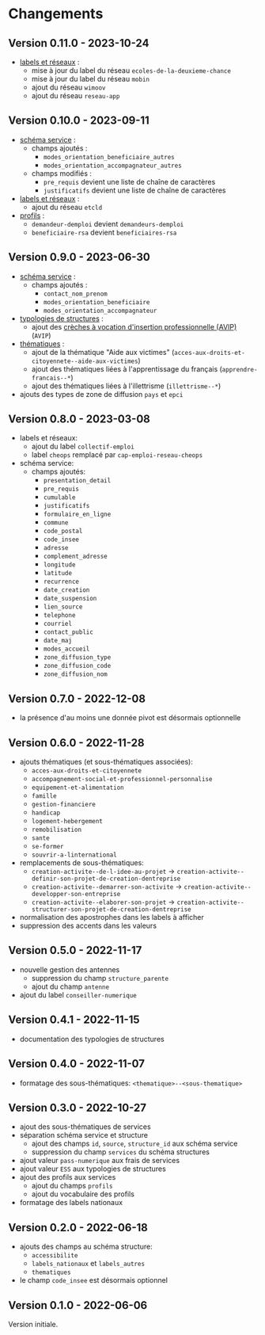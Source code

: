 # Changements

## Version 0.11.0 - 2023-10-24

* [labels et réseaux](https://www.data.inclusion.beta.gouv.fr/schemas-de-donnees-de-loffre/schema-des-structures-et-services-dinsertion/labels-et-reseaux) :
  * mise à jour du label du réseau `ecoles-de-la-deuxieme-chance`
  * mise à jour du label du réseau `mobin`
  * ajout du réseau `wimoov`
  * ajout du réseau `reseau-app`

## Version 0.10.0 - 2023-09-11

* [schéma service](https://www.data.inclusion.beta.gouv.fr/schemas-de-donnees-de-loffre/schema-des-structures-et-services-dinsertion#schema-service) :
  * champs ajoutés :
    * `modes_orientation_beneficiaire_autres`
    * `modes_orientation_accompagnateur_autres`
  * champs modifiés :
    * `pre_requis` devient une liste de chaîne de caractères
    * `justificatifs` devient une liste de chaîne de caractères
* [labels et réseaux](https://www.data.inclusion.beta.gouv.fr/schemas-de-donnees-de-loffre/schema-des-structures-et-services-dinsertion/labels-et-reseaux) :
  * ajout du réseau `etcld`
* [profils](https://www.data.inclusion.beta.gouv.fr/schemas-de-donnees-de-loffre/schema-des-structures-et-services-dinsertion/profils) :
  * `demandeur-demploi` devient `demandeurs-demploi`
  * `beneficiaire-rsa` devient `beneficiaires-rsa`

## Version 0.9.0 - 2023-06-30

* [schéma service](https://www.data.inclusion.beta.gouv.fr/schemas-de-donnees-de-loffre/schema-des-structures-et-services-dinsertion#schema-service) :
  * champs ajoutés :
    * `contact_nom_prenom`
    * `modes_orientation_beneficiaire`
    * `modes_orientation_accompagnateur`
* [typologies de structures](https://www.data.inclusion.beta.gouv.fr/schemas-de-donnees-de-loffre/schema-des-structures-et-services-dinsertion/typologie-de-structures) :
  * ajout des [crèches à vocation d'insertion professionnelle (AVIP)](https://www.caf.fr/partenaires/caf-du-val-d-oise/partenaires-locaux/actualites/mieux-connaitre-le-dispositif-des-creches-avip) (`AVIP`)
* [thématiques](https://www.data.inclusion.beta.gouv.fr/schemas-de-donnees-de-loffre/schema-des-structures-et-services-dinsertion/thematiques) :
  * ajout de la thématique "Aide aux victimes" (`acces-aux-droits-et-citoyennete--aide-aux-victimes`)
  * ajout des thématiques liées à l'apprentissage du français (`apprendre-francais--*`)
  * ajout des thématiques liées à l'illettrisme (`illettrisme--*`)
* ajouts des types de zone de diffusion `pays` et `epci`

## Version 0.8.0 - 2023-03-08

* labels et réseaux:
  * ajout du label `collectif-emploi`
  * label `cheops` remplacé par `cap-emploi-reseau-cheops`
* schéma service:
  * champs ajoutés:
    * `presentation_detail`
    * `pre_requis`
    * `cumulable`
    * `justificatifs`
    * `formulaire_en_ligne`
    * `commune`
    * `code_postal`
    * `code_insee`
    * `adresse`
    * `complement_adresse`
    * `longitude`
    * `latitude`
    * `recurrence`
    * `date_creation`
    * `date_suspension`
    * `lien_source`
    * `telephone`
    * `courriel`
    * `contact_public`
    * `date_maj`
    * `modes_accueil`
    * `zone_diffusion_type`
    * `zone_diffusion_code`
    * `zone_diffusion_nom`

## Version 0.7.0 - 2022-12-08

* la présence d'au moins une donnée pivot est désormais optionnelle

## Version 0.6.0 - 2022-11-28

* ajouts thématiques (et sous-thématiques associées):
  * `acces-aux-droits-et-citoyennete`
  * `accompagnement-social-et-professionnel-personnalise`
  * `equipement-et-alimentation`
  * `famille`
  * `gestion-financiere`
  * `handicap`
  * `logement-hebergement`
  * `remobilisation`
  * `sante`
  * `se-former`
  * `souvrir-a-linternational`
* remplacements de sous-thématiques:
  * `creation-activite--de-l-idee-au-projet` -> `creation-activite--definir-son-projet-de-creation-dentreprise`
  * `creation-activite--demarrer-son-activite` -> `creation-activite--developper-son-entreprise`
  * `creation-activite--elaborer-son-projet` -> `creation-activite--structurer-son-projet-de-creation-dentreprise`
* normalisation des apostrophes dans les labels à afficher
* suppression des accents dans les valeurs

## Version 0.5.0 - 2022-11-17

* nouvelle gestion des antennes
  * suppression du champ `structure_parente`
  * ajout du champ `antenne`
* ajout du label `conseiller-numerique`

## Version 0.4.1 - 2022-11-15

* documentation des typologies de structures

## Version 0.4.0 - 2022-11-07

* formatage des sous-thématiques: `<thematique>--<sous-thematique>`

## Version 0.3.0 - 2022-10-27

* ajout des sous-thématiques de services
* séparation schéma service et structure
  * ajout des champs `id`, `source`, `structure_id` aux schéma service
  * suppression du champ `services` du schéma structures
* ajout valeur `pass-numerique` aux frais de services
* ajout valeur `ESS` aux typologies de structures
* ajout des profils aux services
  * ajout du champs `profils`
  * ajout du vocabulaire des profils
* formatage des labels nationaux

## Version 0.2.0 - 2022-06-18

* ajouts des champs au schéma structure:
  * `accessibilite`
  * `labels_nationaux` et `labels_autres`
  * `thematiques`
* le champ `code_insee` est désormais optionnel

## Version 0.1.0 - 2022-06-06

Version initiale.
